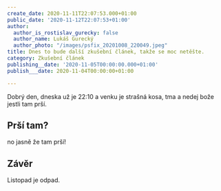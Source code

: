 ```yaml
---
create_date: 2020-11-11T22:07:53.000+01:00
public_date: '2020-11-12T22:07:53+01:00'
author:
  author_is_rostislav_gurecky: false
  author_name: Lukáš Gurecký
  author_photo: "/images/psfix_20201008_220049.jpeg"
title: Dnes to bude další zkušební článek, takže se moc netěšte.
category: Zkušební článek
publishing__date: '2020-11-05T00:00:00.000+01:00'
publish___date: 2020-11-04T00:00:00+01:00

---
```

Dobrý den, dneska už je 22:10 a venku je strašná kosa, tma a nedej bože jestli tam prší.

## Prší tam?

no jasně že tam prší!

## Závěr

Listopad je odpad.
